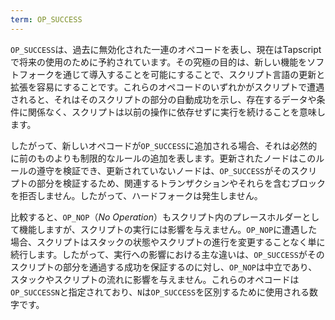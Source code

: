 ```yaml
---
term: OP_SUCCESS
---
```


`OP_SUCCESS`は、過去に無効化された一連のオペコードを表し、現在はTapscriptで将来の使用のために予約されています。その究極の目的は、新しい機能をソフトフォークを通じて導入することを可能にすることで、スクリプト言語の更新と拡張を容易にすることです。これらのオペコードのいずれかがスクリプトで遭遇されると、それはそのスクリプトの部分の自動成功を示し、存在するデータや条件に関係なく、スクリプトは以前の操作に依存せずに実行を続けることを意味します。

したがって、新しいオペコードが`OP_SUCCESS`に追加される場合、それは必然的に前のものよりも制限的なルールの追加を表します。更新されたノードはこのルールの遵守を検証でき、更新されていないノードは、`OP_SUCCESS`がそのスクリプトの部分を検証するため、関連するトランザクションやそれらを含むブロックを拒否しません。したがって、ハードフォークは発生しません。

比較すると、`OP_NOP`（*No Operation*）もスクリプト内のプレースホルダーとして機能しますが、スクリプトの実行には影響を与えません。`OP_NOP`に遭遇した場合、スクリプトはスタックの状態やスクリプトの進行を変更することなく単に続行します。したがって、実行への影響における主な違いは、`OP_SUCCESS`がそのスクリプトの部分を通過する成功を保証するのに対し、`OP_NOP`は中立であり、スタックやスクリプトの流れに影響を与えません。これらのオペコードは`OP_SUCCESSN`と指定されており、`N`は`OP_SUCCESS`を区別するために使用される数字です。